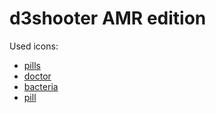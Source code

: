 d3shooter AMR edition
=========
Used icons: 
- [pills](https://www.iconfinder.com/icons/4900428/drug_medicine_pill_tablet_treatment_icon)
- [doctor](https://www.iconfinder.com/icons/4900418/doctor_healthcare_hospital_medical_nurse_icon)
- [bacteria](https://www.iconfinder.com/icons/111132/bacteria_icon)
- [pill](https://www.flaticon.com/free-icon/meds_1617218?term=pill&page=3&position=18)